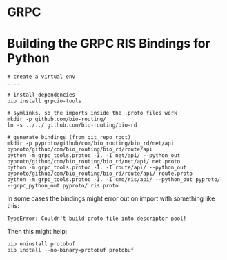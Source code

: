 # GRPC

# Building the GRPC RIS Bindings for Python
```
# create a virtual env
....

# install dependencies
pip install grpcio-tools

# symlinks, so the imports inside the .proto files work
mkdir -p github.com/bio-routing/
ln -s ../../ github.com/bio-routing/bio-rd

# generate bindings (from git repo root)
mkdir -p pyproto/github/com/bio_routing/bio_rd/net/api pyproto/github/com/bio_routing/bio_rd/route/api
python -m grpc_tools.protoc -I. -I net/api/ --python_out pyproto/github/com/bio_routing/bio_rd/net/api/ net.proto
python -m grpc_tools.protoc -I. -I route/api/ --python_out pyproto/github/com/bio_routing/bio_rd/route/api/ route.proto
python -m grpc_tools.protoc -I. -I cmd/ris/api/ --python_out pyproto/ --grpc_python_out pyproto/ ris.proto
```

In some cases the bindings might error out on import with something like this:
```
TypeError: Couldn't build proto file into descriptor pool!
```
Then this might help:
```
pip uninstall protobuf
pip install --no-binary=protobuf protobuf
```

